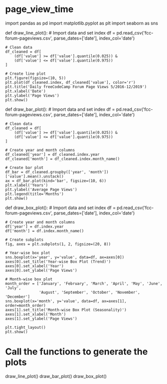 # page_view_time
import pandas as pd
import matplotlib.pyplot as plt
import seaborn as sns

def draw_line_plot():
    # Import data and set index
    df = pd.read_csv('fcc-forum-pageviews.csv', parse_dates=['date'], index_col='date')
    
    # Clean data
    df_cleaned = df[
        (df['value'] >= df['value'].quantile(0.025)) &
        (df['value'] <= df['value'].quantile(0.975))
    ]
    
    # Create line plot
    plt.figure(figsize=(10, 5))
    plt.plot(df_cleaned.index, df_cleaned['value'], color='r')
    plt.title('Daily freeCodeCamp Forum Page Views 5/2016-12/2019')
    plt.xlabel('Date')
    plt.ylabel('Page Views')
    plt.show()

def draw_bar_plot():
    # Import data and set index
    df = pd.read_csv('fcc-forum-pageviews.csv', parse_dates=['date'], index_col='date')
    
    # Clean data
    df_cleaned = df[
        (df['value'] >= df['value'].quantile(0.025)) &
        (df['value'] <= df['value'].quantile(0.975))
    ]
    
    # Create year and month columns
    df_cleaned['year'] = df_cleaned.index.year
    df_cleaned['month'] = df_cleaned.index.month_name()
    
    # Create bar plot
    df_bar = df_cleaned.groupby(['year', 'month'])['value'].mean().unstack()
    ax = df_bar.plot(kind='bar', figsize=(10, 6))
    plt.xlabel('Years')
    plt.ylabel('Average Page Views')
    plt.legend(title='Months')
    plt.show()

def draw_box_plot():
    # Import data and set index
    df = pd.read_csv('fcc-forum-pageviews.csv', parse_dates=['date'], index_col='date')
    
    # Create year and month columns
    df['year'] = df.index.year
    df['month'] = df.index.month_name()
    
    # Create subplots
    fig, axes = plt.subplots(1, 2, figsize=(20, 8))
    
    # Year-wise box plot
    sns.boxplot(x='year', y='value', data=df, ax=axes[0])
    axes[0].set_title('Year-wise Box Plot (Trend)')
    axes[0].set_xlabel('Year')
    axes[0].set_ylabel('Page Views')
    
    # Month-wise box plot
    month_order = ['January', 'February', 'March', 'April', 'May', 'June', 'July',
                   'August', 'September', 'October', 'November', 'December']
    sns.boxplot(x='month', y='value', data=df, ax=axes[1], order=month_order)
    axes[1].set_title('Month-wise Box Plot (Seasonality)')
    axes[1].set_xlabel('Month')
    axes[1].set_ylabel('Page Views')
    
    plt.tight_layout()
    plt.show()

# Call the functions to generate the plots
draw_line_plot()
draw_bar_plot()
draw_box_plot()
